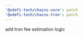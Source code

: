 ```yaml
---
'@xdefi-tech/chains-core': patch
'@xdefi-tech/chains-tron': patch
---
```


add tron fee estimation logic
